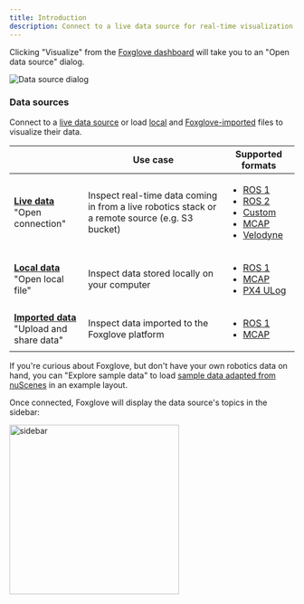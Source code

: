 ```yaml
---
title: Introduction
description: Connect to a live data source for real-time visualization. You can also load local and Foxglove-imported data files for playback.
---
```


Clicking "Visualize" from the [Foxglove dashboard](https://console.foxglove.dev/dashboard) will take you to an "Open data source" dialog.

![Data source dialog](/img/docs/connecting-to-data/dialog.png)

### Data sources

Connect to a [live data source](/docs/connecting-to-data/live-data) or load [local](/docs/connecting-to-data/local-data) and [Foxglove-imported](/docs/connecting-to-data/imported-data) files to visualize their data.

|                                                                                         | Use case                                                                                        | Supported formats                                                                                                                                                                                                                                                                                                                                            |
| --------------------------------------------------------------------------------------- | ----------------------------------------------------------------------------------------------- | ------------------------------------------------------------------------------------------------------------------------------------------------------------------------------------------------------------------------------------------------------------------------------------------------------------------------------------------------------------ |
| [**Live data**](/docs/connecting-to-data/live-data)<br/>"Open connection"               | Inspect real-time data coming in from a live robotics stack or a remote source (e.g. S3 bucket) | <ul><li>[ROS 1](/docs/connecting-to-data/frameworks/ros1#live-data)</li><li>[ROS 2](/docs/connecting-to-data/frameworks/ros2#live-data)</li><li>[Custom](/docs/connecting-to-data/frameworks/custom#live-data)</li><li>[MCAP](/docs/connecting-to-data/frameworks/mcap#live-data)</li><li>[Velodyne](/docs/connecting-to-data/frameworks/velodyne)</li></ul> |
| [**Local data**](/docs/connecting-to-data/local-data)<br/>"Open local file"             | Inspect data stored locally on your computer                                                    | <ul><li>[ROS 1](/docs/connecting-to-data/frameworks/ros1#local-data)</li><li>[MCAP](/docs/connecting-to-data/frameworks/mcap#local-data)</li><li>[PX4 ULog](/docs/connecting-to-data/frameworks/px4#local-data)</li></ul>                                                                                                                                    |
| [**Imported data**](/docs/connecting-to-data/imported-data)<br/>"Upload and share data" | Inspect data imported to the Foxglove platform                                                  | <ul><li>[ROS 1](/docs/connecting-to-data/frameworks/ros1#imported-data)</li><li>[MCAP](/docs/connecting-to-data/frameworks/mcap#imported-data)</li></ul>                                                                                                                                                                                                     |

If you're curious about Foxglove, but don't have your own robotics data on hand, you can "Explore sample data" to load [sample data adapted from nuScenes](https://www.nuscenes.org/nuscenes) in an example layout.

Once connected, Foxglove will display the data source's topics in the sidebar:

<img alt="sidebar" src="/img/docs/connecting-to-data/sidebar.png" width="300"/>
